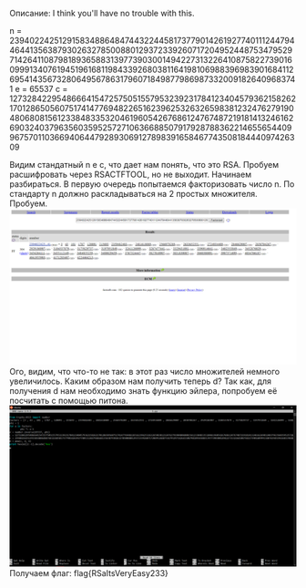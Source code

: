 Описание: I think you'll have no trouble with this.

n = 2394022425129158348864847443224458173779014261927740111244794464413563879302632785008801293723392607172049524487534795297142641108798189365883139773903001494227313226410875822739016099913407619451961681198433926803811641981069883969839016841126954143567328064956786317960718498779869873320091826409683741
e = 65537
c = 1273284229548666415472575051557953239231784123404579362158262170128650560751741477694822651623962532632659838123247627919048068081561233848335320461960542676861247674872191814132461626903240379635603595257271063668850791792878836221465565440996757011036694064479289306912789839165846774350818444097426309

Видим стандатный n e c, что дает нам понять, что это RSA. Пробуем расшифровать через RSACTFTOOL, но не выходит. Начинаем разбираться.
В первую очередь попытаемся факторизовать число n. По стандарту n должно раскладываться на 2 простых множителя. Пробуем. ![](https://github.com/KubanCSC/2019/blob/master/writeups/CRYPTO/Screens/300/1.png)
Ого, видим, что что-то не так: в этот раз число множителей немного увеличилось. Каким образом нам получить теперь d?
Так как, для получения d нам необходимо знать функцию эйлера, попробуем её посчитать с помощью питона.
![](https://github.com/KubanCSC/2019/blob/master/writeups/CRYPTO/Screens/300/2.png)
Получаем флаг: flag{RSaItsVeryEasy233}

